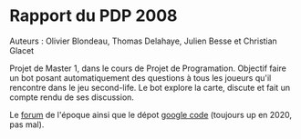 # Rapport du PDP 2008

Auteurs : Olivier Blondeau, Thomas Delahaye, Julien Besse et Christian Glacet

Projet de Master 1, dans le cours de Projet de Programation. Objectif faire un bot 
posant automatiquement des questions à tous les joueurs qu'il rencontre dans le jeu second-life.
Le bot explore la carte, discute et fait un compte rendu de ses discussion.

Le [forum](https://botinsl2009.forumactif.com/) de l'époque ainsi que le dépot [google code](https://code.google.com/archive/p/pdp2008/) (toujours up en 2020, pas mal).





